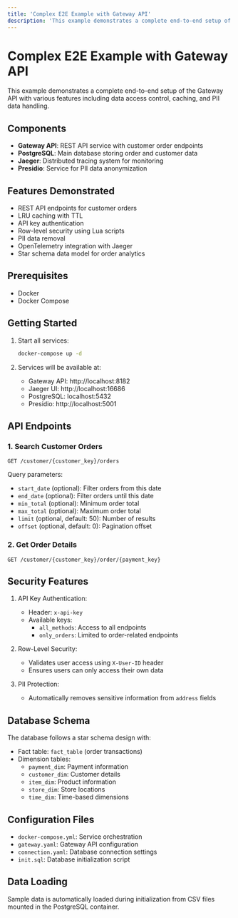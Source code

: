 ```yaml
---
title: 'Complex E2E Example with Gateway API'
description: 'This example demonstrates a complete end-to-end setup of the Gateway API with various features including data access control, caching, and PII data handling.'
---
```


# Complex E2E Example with Gateway API

This example demonstrates a complete end-to-end setup of the Gateway API with various features including data access control, caching, and PII data handling.

## Components

- **Gateway API**: REST API service with customer order endpoints
- **PostgreSQL**: Main database storing order and customer data
- **Jaeger**: Distributed tracing system for monitoring
- **Presidio**: Service for PII data anonymization

## Features Demonstrated

- REST API endpoints for customer orders
- LRU caching with TTL
- API key authentication
- Row-level security using Lua scripts
- PII data removal
- OpenTelemetry integration with Jaeger
- Star schema data model for order analytics

## Prerequisites

- Docker
- Docker Compose

## Getting Started

1. Start all services:
   ```bash
   docker-compose up -d
   ```

2. Services will be available at:
   - Gateway API: http://localhost:8182
   - Jaeger UI: http://localhost:16686
   - PostgreSQL: localhost:5432
   - Presidio: http://localhost:5001

## API Endpoints

### 1. Search Customer Orders
```
GET /customer/{customer_key}/orders
```
Query parameters:
- `start_date` (optional): Filter orders from this date
- `end_date` (optional): Filter orders until this date
- `min_total` (optional): Minimum order total
- `max_total` (optional): Maximum order total
- `limit` (optional, default: 50): Number of results
- `offset` (optional, default: 0): Pagination offset

### 2. Get Order Details
```
GET /customer/{customer_key}/order/{payment_key}
```

## Security Features

1. API Key Authentication:
   - Header: `x-api-key`
   - Available keys:
     - `all_methods`: Access to all endpoints
     - `only_orders`: Limited to order-related endpoints

2. Row-Level Security:
   - Validates user access using `X-User-ID` header
   - Ensures users can only access their own data

3. PII Protection:
   - Automatically removes sensitive information from `address` fields

## Database Schema

The database follows a star schema design with:
- Fact table: `fact_table` (order transactions)
- Dimension tables:
  - `payment_dim`: Payment information
  - `customer_dim`: Customer details
  - `item_dim`: Product information
  - `store_dim`: Store locations
  - `time_dim`: Time-based dimensions

## Configuration Files

- `docker-compose.yml`: Service orchestration
- `gateway.yaml`: Gateway API configuration
- `connection.yaml`: Database connection settings
- `init.sql`: Database initialization script

## Data Loading

Sample data is automatically loaded during initialization from CSV files mounted in the PostgreSQL container. 